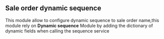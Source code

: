 Sale order dynamic sequence
----------------------------
This module allow to configure dynamic sequence to sale order name,this module rely on __Dynamic sequence__ Module by adding the dictionary of dynamic fields when calling the sequence service



